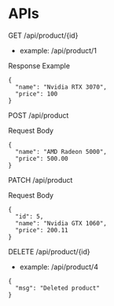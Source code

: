 # APIs

GET /api/product/{id} 
- example: /api/product/1

Response Example
```
{
  "name": "Nvidia RTX 3070",
  "price": 100
}
```

POST /api/product

Request Body
```
{
  "name": "AMD Radeon 5000", 
  "price": 500.00
}
```

PATCH /api/product

Request Body
```
{
  "id": 5,
  "name": "Nvidia GTX 1060", 
  "price": 200.11
}
```

DELETE /api/product/{id}
- example: /api/product/4
```
{
  "msg": "Deleted product"
}
```
